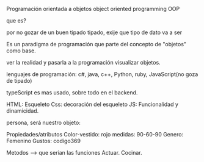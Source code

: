 Programación orientada a objetos
object oriented programming OOP

que es?

por no gozar de un buen tipado
tipado, exije que tipo de dato va a ser

Es un paradigma de programación que parte del concepto
de "objetos" como base.

ver la realidad y pasarla a la programación
visualizar objetos.


lenguajes de programación: c#, java, c++, Python, ruby, JavaScript(no goza de tipado)

typeScript es mas usado, sobre todo en el backend.



HTML: Esqueleto
Css: decoración del esqueleto
JS: Funcionalidad y dinamicidad.


persona, será nuestro objeto:

Propiedades/atributos
	Color-vestido: rojo
	medidas: 90-60-90
	Genero: Femenino
	Gustos: codigo369

Metodos --> que serian las funciones
	Actuar.
	Cocinar.